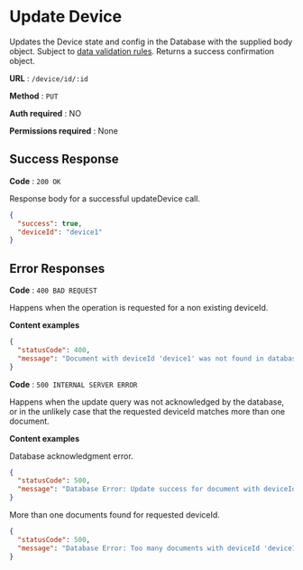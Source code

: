 # Update Device

Updates the Device state and config in the Database with the supplied body object. Subject to [data validation rules](../../src/devices/device.dto.ts#L188). Returns a success confirmation object.

**URL** : `/device/id/:id`

**Method** : `PUT`

**Auth required** : NO

**Permissions required** : None

## Success Response

**Code** : `200 OK`

Response body for a successful updateDevice call.

```json
{
  "success": true,
  "deviceId": "device1"
}
```

## Error Responses

**Code** : `400 BAD REQUEST`

Happens when the operation is requested for a non existing deviceId.

**Content examples**

```json
{
  "statusCode": 400,
  "message": "Document with deviceId 'device1' was not found in database."
}
```

**Code** : `500 INTERNAL SERVER ERROR`

Happens when the update query was not acknowledged by the database, or in the unlikely case that the requested deviceId matches more than one document.

**Content examples**

Database acknowledgment error.

```json
{
  "statusCode": 500,
  "message": "Database Error: Update success for document with deviceId 'device1' was not acknowledged by the database."
}
```

More than one documents found for requested deviceId.

```json
{
  "statusCode": 500,
  "message": "Database Error: Too many documents with deviceId 'device1' were matched in the database for this update request. Cannot resolve device."
}
```